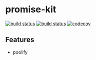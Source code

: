 # promise-kit

[![build status][npm-image]][npm-url]
[![build status][travis-image]][travis-url]
[![codecov][codecov-image]][codecov-url]

## Features

- poolify

[npm-image]: https://img.shields.io/npm/v/@winten/promise-kit?style=flat-square
[npm-url]: https://www.npmjs.com/package/@winten/promise-kit
[travis-image]: https://img.shields.io/travis/com/4074/promise-kit?style=flat-square
[travis-url]: https://travis-ci.org/4074/promise-kit
[codecov-image]: https://img.shields.io/codecov/c/github/4074/promise-kit.svg?style=flat-square
[codecov-url]: https://travis-ci.org/4074/promise-kit?branch=main

